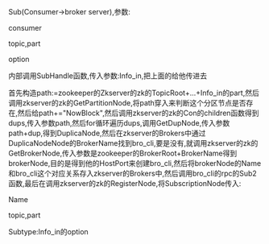 Sub(Consumer->broker server),参数:

consumer

topic,part

option

内部调用SubHandle函数,传入参数:Info_in,把上面的给他传进去

首先构造path:=zookeeper的Zkserver的zk的TopicRoot+...+Info_in的part,然后调用zkserver的zk的GetPartitionNode,将path穿入来判断这个分区节点是否存在,然后给path+="NowBlock",然后调用zkserver的zk的Con的children函数得到dups,传入参数path,然后for循环遍历dups,调用GetDupNode,传入参数path+dup,得到DuplicaNode,然后在zkserver的Brokers中通过DuplicaNodeNode的BrokerName找到bro_cli,要是没有,就调用zkserver的zk的GetBrokerNode,传入参数是zookeeper的BrokerRoot+BrokerName得到brokerNode,目的是得到他的HostPort来创建bro_cli,然后将brokerNode的Name和bro_cli这个对应关系存入zkserver的Brokers中,然后调用bro_cli的rpc的Sub2函数,最后在调用zkserver的zk的RegisterNode,将SubscriptionNode传入:

Name

topic,part

Subtype:Info_in的option